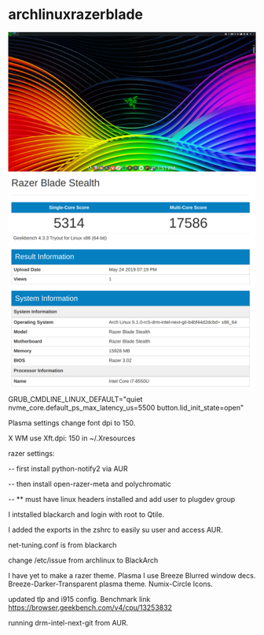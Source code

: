 # archlinuxrazerblade
![Screenshot](screen.png)
![Screenshot](geekbench-1.png)

GRUB_CMDLINE_LINUX_DEFAULT="quiet nvme_core.default_ps_max_latency_us=5500 button.lid_init_state=open"

Plasma settings change font dpi to 150.

X WM use Xft.dpi: 150 in ~/.Xresources

razer settings:
  
--  first install python-notify2 via AUR
  
--  then install open-razer-meta and polychromatic
  
--  ** must have linux headers installed and add user to plugdev group
  
I intstalled blackarch and login with root to  Qtile.  

I added the exports in the zshrc to easily su user and access AUR.

net-tuning.conf is from blackarch

change /etc/issue from archlinux to BlackArch

I have yet to make a razer theme.  Plasma I use Breeze Blurred window decs.  Breeze-Darker-Transparent plasma theme. Numix-Circle Icons.  

updated tlp and i915 config.  Benchmark link https://browser.geekbench.com/v4/cpu/13253832

running drm-intel-next-git from AUR.



